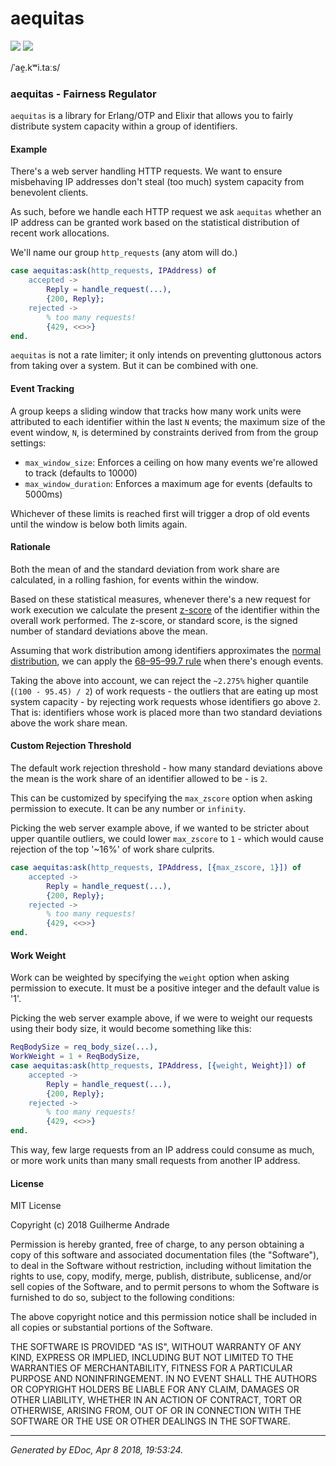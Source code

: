 # aequitas

[![](https://img.shields.io/hexpm/v/aequitas.svg?style=flat)](https://hex.pm/packages/aequitas)
[![](https://travis-ci.org/g-andrade/aequitas.png?branch=master)](https://travis-ci.org/g-andrade/aequitas)

/ˈae̯.kʷi.taːs/

### <span id="aequitas_-_Fairness_Regulator">aequitas - Fairness Regulator</span>

`aequitas` is a library for Erlang/OTP and Elixir that allows you to
fairly distribute system capacity within a group of identifiers.

#### <span id="Example">Example</span>

There's a web server handling HTTP requests. We want to ensure
misbehaving IP addresses don't steal (too much) system capacity from
benevolent clients.

As such, before we handle each HTTP request we ask `aequitas` whether an
IP address can be granted work based on the statistical distribution of
recent work allocations.

We'll name our group `http_requests` (any atom will do.)

``` erlang
case aequitas:ask(http_requests, IPAddress) of
    accepted ->
        Reply = handle_request(...),
        {200, Reply};
    rejected ->
        % too many requests!
        {429, <<>>}
end.
```

`aequitas` is not a rate limiter; it only intends on preventing
gluttonous actors from taking over a system. But it can be combined with
one.

#### <span id="Event_Tracking">Event Tracking</span>

A group keeps a sliding window that tracks how many work units were
attributed to each identifier within the last `N` events; the maximum
size of the event window, `N`, is determined by constraints derived from
from the group settings:

  - `max_window_size`: Enforces a ceiling on how many events we're
    allowed to track (defaults to 10000)
  - `max_window_duration`: Enforces a maximum age for events (defaults
    to 5000ms)

Whichever of these limits is reached first will trigger a drop of old
events until the window is below both limits again.

#### <span id="Rationale">Rationale</span>

Both the mean of and the standard deviation from work share are
calculated, in a rolling fashion, for events within the window.

Based on these statistical measures, whenever there's a new request for
work execution we calculate the present
[z-score](https://en.wikipedia.org/wiki/Standard_score) of the
identifier within the overall work performed. The z-score, or standard
score, is the signed number of standard deviations above the mean.

Assuming that work distribution among identifiers approximates the
[normal
distribution](https://en.wikipedia.org/wiki/Normal_distribution), we can
apply the [68–95–99.7
rule](https://en.wikipedia.org/wiki/68%E2%80%9395%E2%80%9399.7_rule)
when there's enough events.

Taking the above into account, we can reject the `~2.275%` higher
quantile (`(100 - 95.45) / 2`) of work requests - the outliers that are
eating up most system capacity - by rejecting work requests whose
identifiers go above `2`. That is: identifiers whose work is placed more
than two standard deviations above the work share
mean.

#### <span id="Custom_Rejection_Threshold">Custom Rejection Threshold</span>

The default work rejection threshold - how many standard deviations
above the mean is the work share of an identifier allowed to be - is
`2`.

This can be customized by specifying the `max_zscore` option when asking
permission to execute. It can be any number or `infinity`.

Picking the web server example above, if we wanted to be stricter about
upper quantile outliers, we could lower `max_zscore` to `1` - which
would cause rejection of the top '~16%' of work share culprits.

``` erlang
case aequitas:ask(http_requests, IPAddress, [{max_zscore, 1}]) of
    accepted ->
        Reply = handle_request(...),
        {200, Reply};
    rejected ->
        % too many requests!
        {429, <<>>}
end.
```

#### <span id="Work_Weight">Work Weight</span>

Work can be weighted by specifying the `weight` option when asking
permission to execute. It must be a positive integer and the default
value is '1'.

Picking the web server example above, if we were to weight our requests
using their body size, it would become something like this:

``` erlang
ReqBodySize = req_body_size(...),
WorkWeight = 1 + ReqBodySize,
case aequitas:ask(http_requests, IPAddress, [{weight, Weight}]) of
    accepted ->
        Reply = handle_request(...),
        {200, Reply};
    rejected ->
        % too many requests!
        {429, <<>>}
end.
```

This way, few large requests from an IP address could consume as much,
or more work units than many small requests from another IP address.

#### <span id="License">License</span>

MIT License

Copyright (c) 2018 Guilherme Andrade

Permission is hereby granted, free of charge, to any person obtaining a
copy of this software and associated documentation files (the
"Software"), to deal in the Software without restriction, including
without limitation the rights to use, copy, modify, merge, publish,
distribute, sublicense, and/or sell copies of the Software, and to
permit persons to whom the Software is furnished to do so, subject to
the following conditions:

The above copyright notice and this permission notice shall be included
in all copies or substantial portions of the Software.

THE SOFTWARE IS PROVIDED "AS IS", WITHOUT WARRANTY OF ANY KIND, EXPRESS
OR IMPLIED, INCLUDING BUT NOT LIMITED TO THE WARRANTIES OF
MERCHANTABILITY, FITNESS FOR A PARTICULAR PURPOSE AND NONINFRINGEMENT.
IN NO EVENT SHALL THE AUTHORS OR COPYRIGHT HOLDERS BE LIABLE FOR ANY
CLAIM, DAMAGES OR OTHER LIABILITY, WHETHER IN AN ACTION OF CONTRACT,
TORT OR OTHERWISE, ARISING FROM, OUT OF OR IN CONNECTION WITH THE
SOFTWARE OR THE USE OR OTHER DEALINGS IN THE
SOFTWARE.

-----

*Generated by EDoc, Apr 8 2018, 19:53:24.*

